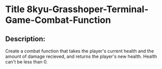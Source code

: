 # Title 8kyu-Grasshoper-Terminal-Game-Combat-Function

## Description:

Create a combat function that takes the player's current health and the amount of damage recieved, and returns the player's new health. Health can't be less than 0.
